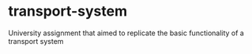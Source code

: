 # transport-system
University assignment that aimed to replicate the basic functionality of a transport system
